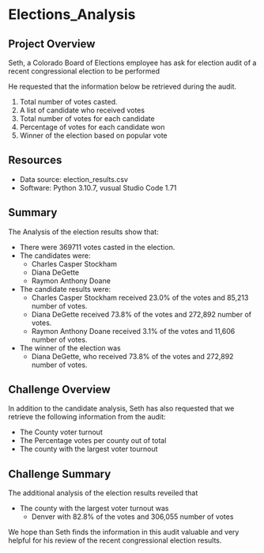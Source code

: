 # Elections_Analysis

## Project Overview
Seth, a Colorado Board of Elections employee has ask for election audit of a recent congressional election to be performed

He requested that the information below be retrieved during the audit.
  1. Total number of votes casted.
  2. A list of candidate who received votes
  3. Total number of votes for each candidate
  4. Percentage of votes for each candidate won
  5. Winner of the election based on popular vote
  
## Resources
  - Data source: election_results.csv
  - Software: Python 3.10.7, vusual Studio Code 1.71

## Summary
The Analysis of the election results show that:
  - There were 369711 votes casted in the election.
  - The candidates were:
      * Charles Casper Stockham
      * Diana DeGette
      * Raymon Anthony Doane
  - The candidate results were:
      * Charles Casper Stockham received 23.0% of the votes and 85,213 number of votes.
      * Diana DeGette received 73.8% of the votes and 272,892 number of votes.
      * Raymon Anthony Doane received 3.1% of the votes and 11,606 number of votes.
  - The winner of the election was 
      * Diana DeGette, who received 73.8% of the votes and 272,892 number of votes. 

## Challenge Overview

In addition to the candidate analysis, Seth has also requested that we retrieve the following information from the audit:
  - The County voter turnout
  - The Percentage votes per county out of total
  - The county with the largest voter tournout

## Challenge Summary

The additional analysis of the election results reveiled that 
  - The county with the largest voter turnout was 
      * Denver with 82.8% of the votes and 306,055 number of votes

We hope than Seth finds the information in this audit valuable and very helpful for his review of the recent congressional election results.

